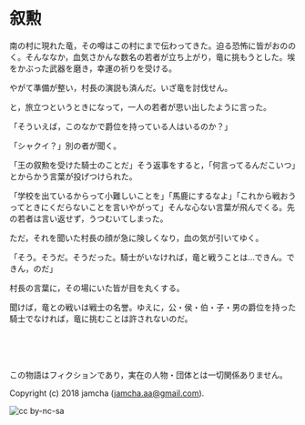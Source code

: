 

# 叙勲

南の村に現れた竜，その噂はこの村にまで伝わってきた。迫る恐怖に皆がおののく。そんななか，血気さかんな数名の若者が立ち上がり，竜に挑もうとした。埃をかぶった武器を磨き，幸運の祈りを受ける。  

やがて準備が整い，村長の演説も済んだ。いざ竜を討伐せん。  

と，旅立つというときになって，一人の若者が思い出したように言った。  

「そういえば，このなかで爵位を持っている人はいるのか？」  

「シャクイ？」別の者が聞く。  

「王の叙勲を受けた騎士のことだ」そう返事をすると，「何言ってるんだこいつ」とからかう言葉が投げつけられた。  

「学校を出ているからって小難しいことを」「馬鹿にするなよ」「これから戦おうってときにくだらないことを言いやがって」そんな心ない言葉が飛んでくる。先の若者は言い返せず，うつむいてしまった。  

ただ，それを聞いた村長の顔が急に険しくなり，血の気が引いてゆく。  

「そう。そうだ。そうだった。騎士がいなければ，竜と戦うことは…できん。できん，のだ」  

村長の言葉に，その場にいた皆が目を丸くする。  

聞けば，竜との戦いは戦士の名誉。ゆえに，公・侯・伯・子・男の爵位を持った騎士でなければ，竜に挑むことは許されないのだ。  

<br>  
<br>  

<br>  

この物語はフィクションであり，実在の人物・団体とは一切関係ありません。  

Copyright (c) 2018 jamcha (jamcha.aa@gmail.com).  

![cc by-nc-sa](https://i.creativecommons.org/l/by-nc-sa/4.0/88x31.png)  

